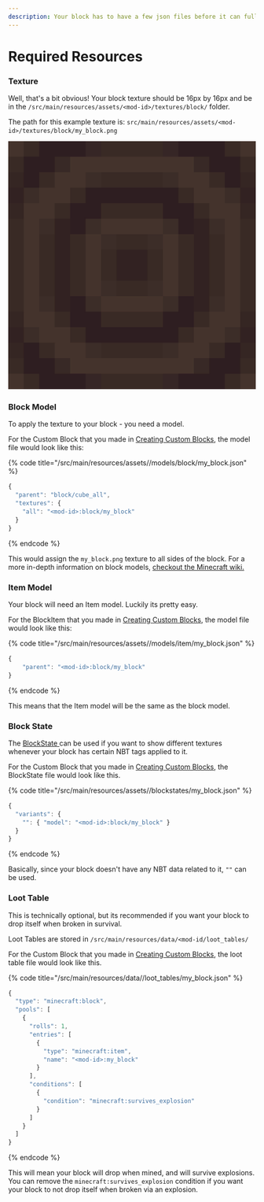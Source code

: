 ```yaml
---
description: Your block has to have a few json files before it can fully appear in-game.
---
```


# Required Resources

### Texture

Well, that's a bit obvious! Your block texture should be 16px by 16px and be in the `/src/main/resources/assets/<mod-id>/textures/block/` folder.

The path for this example texture is: `src/main/resources/assets/<mod-id>/textures/block/my_block.png`

![Swirly Dirt! Who doesn't like swirly dirt? Credit: Ara - Artstation](../../.gitbook/assets/image.png)

### Block Model

To apply the texture to your block - you need a model.

For the Custom Block that you made in [Creating Custom Blocks](./), the model file would look like this:

{% code title="/src/main/resources/assets/<mod-id>/models/block/my_block.json" %}
```javascript
{
  "parent": "block/cube_all",
  "textures": {
    "all": "<mod-id>:block/my_block"
  }
}
```
{% endcode %}

This would assign the `my_block.png` texture to all sides of the block. For a more in-depth information on block models, [checkout the Minecraft wiki.](https://minecraft.fandom.com/wiki/Model#Block\_models)

### Item Model

Your block will need an Item model. Luckily its pretty easy.

For the BlockItem that you made in [Creating Custom Blocks](./), the model file would look like this:

{% code title="/src/main/resources/assets/<mod-id>/models/item/my_block.json" %}
```javascript
{
    "parent": "<mod-id>:block/my_block"
}
```
{% endcode %}

This means that the Item model will be the same as the block model.

### Block State

The [BlockState ](../../how-does-minecraft-work.md#what-is-a-block-exactly)can be used if you want to show different textures whenever your block has certain NBT tags applied to it.

For the Custom Block that you made in [Creating Custom Blocks](./), the BlockState file would look like this.

{% code title="/src/main/resources/assets/<mod-id>/blockstates/my_block.json" %}
```javascript
{
  "variants": {
    "": { "model": "<mod-id>:block/my_block" }
  }
}
```
{% endcode %}

Basically, since your block doesn't have any NBT data related to it, `""` can be used.

### Loot Table

This is technically optional, but its recommended if you want your block to drop itself when broken in survival.

Loot Tables are stored in `/src/main/resources/data/<mod-id/loot_tables/`&#x20;

For the Custom Block that you made in [Creating Custom Blocks](./), the loot table file would look like this.

{% code title="/src/main/resources/data/<mod-id>/loot_tables/my_block.json" %}
```javascript
{
  "type": "minecraft:block",
  "pools": [
    {
      "rolls": 1,
      "entries": [
        {
          "type": "minecraft:item",
          "name": "<mod-id>:my_block"
        }
      ],
      "conditions": [
        {
          "condition": "minecraft:survives_explosion"
        }
      ]
    }
  ]
}
```
{% endcode %}

This will mean your block will drop when mined, and will survive explosions. You can remove the `minecraft:survives_explosion` condition if you want your block to not drop itself when broken via an explosion.



